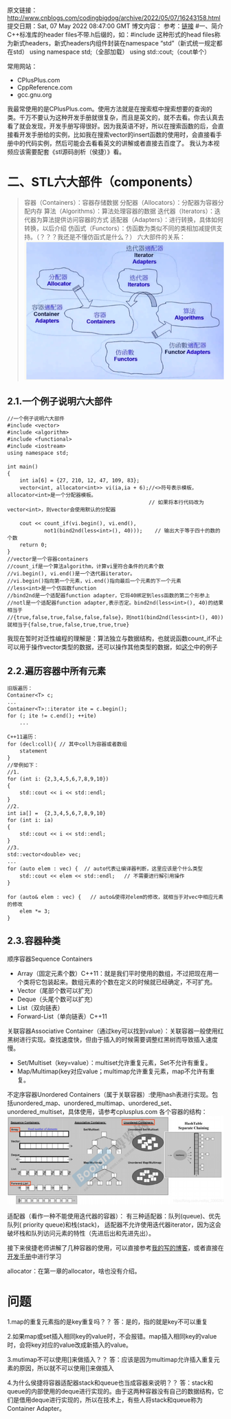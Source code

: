 原文链接：http://www.cnblogs.com/codingbigdog/archive/2022/05/07/16243158.html
提交日期：Sat, 07 May 2022 08:47:00 GMT
博文内容：
参考：[链接](https://blog.csdn.net/qq_33053671/article/details/84504632)
#一、简介
C++标准库的header files不带.h后缀的，如：#include<cstdio>
这种形式的head files称为新式headers，新式headers内组件封装在namespace “std”（新式统一规定都在std）
using namespace std;（全部加载）
using std::cout;（cout单个）

常用网站：
- CPlusPlus.com
- CppReference.com
- gcc.gnu.org

我最常使用的是CPlusPlus.com。使用方法就是在搜索框中搜索想要的查询的类。千万不要认为这种开发手册就很复杂，而且是英文的，就不去看。你去认真去看了就会发现，开发手册写得很好。因为我英语不好，所以在搜索函数的后，会直接看开发手册给的实例，比如我在搜索vector的insert函数的使用时，会直接看手册中的代码实例，然后可能会去看看英文的讲解或者直接去百度了。
我认为本视频应该需要配套《stl源码剖析（侯捷）》看。
# 二、STL六大部件（components）
>容器（Containers）：容器存储数据
分配器（Allocators）：分配器为容器分配内存
算法（Algorithms）：算法处理容器的数据
迭代器（Iterators）：迭代器为算法提供访问容器的方式
适配器（Adapters）：进行转换，具体如何转换，以后介绍
仿函式（Functors）：仿函数为类似不同的类相加减提供支持。（？？？我还是不懂仿函式是什么？）
六大部件的关系：
![STL六大部件的关系](侯捷-STL与泛型编程笔记（第一讲、容器概述——0.概述）_img/1617829-20220507164410109-1834572195.png)


## 2.1.一个例子说明六大部件
```
//一个例子说明六大部件
#include <vector>
#include <algorithm>
#include <functional>
#include <iostream>
using namespace std;

int main()
{
	int ia[6] = {27, 210, 12, 47, 109, 83};
	vector<int, allocator<int>> vi(ia,ia + 6);//<>符号表示模板，allocator<int>是一个分配器模板。
                                              // 如果将本行代码改为vector<int>，则vector会使用默认的分配器
	
	cout << count_if(vi.begin(), vi.end(),
			not1(bind2nd(less<int>(), 40)));    // 输出大于等于四十的数的个数
	return 0;
}
//vector是一个容器containers
//count_if是一个算法algorithm，计算vi里符合条件的元素个数
//vi.begin(), vi.end()是一个迭代器iterator。
//vi.begin()指向第一个元素，vi.end()指向最后一个元素的下一个元素  
//less<int>是一个仿函数function
//bind2nd是一个适配器function adapter，它将40绑定到less函数的第二个形参上
//notl是一个适配器function adapter,表示否定。bind2nd(less<int>(), 40)的结果相当于
//{true,false,true,false,false,false}，则not1(bind2nd(less<int>(), 40))就相当于{false,true,false,true,true,true}
```
我现在暂时对泛性编程的理解是：算法独立与数据结构，也就说函数count_if不止可以用于操作vector类型的数据，还可以操作其他类型的数据，如[这个](http://cplusplus.com/reference/functional/not1/?kw=not1)中的例子

## 2.2.遍历容器中所有元素
```
旧版遍历：
Container<T> c;
...
Container<T>::iterator ite = c.begin();
for (; ite != c.end(); ++ite)
	...

C++11遍历：
for (decl:coll){ // 其中coll为容器或者数组
    statement
}
//举例如下：
//1.
for (int i: {2,3,4,5,6,7,8,9,10})
{
	std::cout << i << std::endl;
}
//2.
int ia[] =  {2,3,4,5,6,7,8,9,10}
for (int i: ia)
{
	std::cout << i << std::endl;
}
//3.
std::vector<double> vec;
...
for (auto elem : vec) {  // auto代表让编译器判断，这里应该是个什么类型
	std::cout << elem << std::endl;   // 不需要进行解引用操作
}

for (auto& elem : vec) {   // auto&使得对elem的修改，就相当于对vec中相应元素的修改
	elem *= 3; 
}
```
## 2.3.容器种类
顺序容器Sequence Containers
- Array（固定元素个数）C++11：就是我们平时使用的数组，不过把现在用一个类将它包装起来。数组元素的个数在定义的时候就已经确定，不可扩充。
- Vector（尾部个数可以扩充）
- Deque（头尾个数可以扩充）
- List（双向链表）
- Forward-List（单向链表）C++11

关联容器Associative Container（通过key可以找到value）：关联容器一般使用红黑树进行实现。查找速度快，但由于插入的时候需要调整红黑树而导致插入速度慢。
- Set/Multiset（key=value）：multiset允许重复元素，Set不允许有重复。
- Map/Multimap(key对应value；multimap允许重复元素，map不允许有重复。

不定序容器Unordered Containers（属于关联容器）:使用hash表进行实现。包括unordered_map、unordered_multimap、unordered_set、unordered_multiset，具体使用，请参考cplusplus.com
各个容器的结构：
![各个容器的结构](侯捷-STL与泛型编程笔记（第一讲、容器概述——0.概述）_img/1617829-20220507164540006-90034695.png)



适配器（看作一种不能使用迭代器的容器）：
有三种适配器：队列(queue)、优先队列( priority queue)和栈(stack)，
适配器不允许使用迭代器iterator，因为这会破坏栈和队列访问元素的特性（先进后出和先进先出）。

接下来侯捷老师讲解了几种容器的使用，可以直接参考[我的写的博客](https://www.jianshu.com/p/5bfcd6ad88a4)，或者直接在[开发手册](http://cplusplus.com/)中进行学习

allocator：在第一章的allocator，啥也没有介绍。

# 问题
1.map的重复元素指的是key重复吗？？
答：是的，指的就是key不可以重复 

2.如果map或set插入相同key的value时，不会报错。map插入相同key的value时，会将key对应的value改成新插入的value。

3.mutimap不可以使用[]来做插入？？
答：应该是因为multimap允许插入重复元素的原因，所以就不可以使用[]来做插入

4.为什么侯捷将容器适配器stack和queue也当成容器来说明？？ 
答：stack和queue的内部使用的deque进行实现的。由于这两种容器没有自己的数据结构，它们是借用deque进行实现的，所以在技术上，有些人将stack和queue称为Container Adapter。
